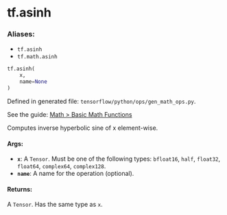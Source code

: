 <div itemscope itemtype="http://developers.google.com/ReferenceObject">
<meta itemprop="name" content="tf.asinh" />
</div>

# tf.asinh

### Aliases:

* `tf.asinh`
* `tf.math.asinh`

``` python
tf.asinh(
    x,
    name=None
)
```



Defined in generated file: `tensorflow/python/ops/gen_math_ops.py`.

See the guide: [Math > Basic Math Functions](../../../api_guides/python/math_ops.md#Basic_Math_Functions)

Computes inverse hyperbolic sine of x element-wise.

#### Args:

* <b>`x`</b>: A `Tensor`. Must be one of the following types: `bfloat16`, `half`, `float32`, `float64`, `complex64`, `complex128`.
* <b>`name`</b>: A name for the operation (optional).


#### Returns:

A `Tensor`. Has the same type as `x`.